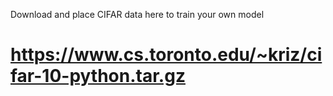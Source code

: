 Download and place CIFAR data here to train your own model

# https://www.cs.toronto.edu/~kriz/cifar-10-python.tar.gz
